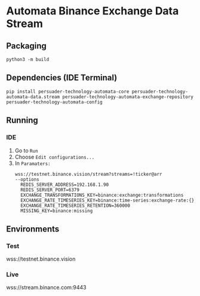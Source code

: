 # Automata Binance Exchange Data Stream

## Packaging
`python3 -m build`

## Dependencies (IDE Terminal)
`pip install persuader-technology-automata-core persuader-technology-automata-data.stream persuader-technology-automata-exchange-repository persuader-technology-automata-config`

## Running

### IDE
1. Go to `Run`
2. Choose `Edit configurations...`
3. In `Paramaters:` 
   ```
   wss://testnet.binance.vision/stream?streams=!ticker@arr  
   --options 
     REDIS_SERVER_ADDRESS=192.168.1.90 
     REDIS_SERVER_PORT=6379 
     EXCHANGE_TRANSFORMATIONS_KEY=binance:exchange:transformations 
     EXCHANGE_RATE_TIMESERIES_KEY=binance:time-series:exchange-rate:{}  
     EXCHANGE_RATE_TIMESERIES_RETENTION=360000 
     MISSING_KEY=binance:missing
   ```

## Environments

### Test
wss://testnet.binance.vision

### Live
wss://stream.binance.com:9443
